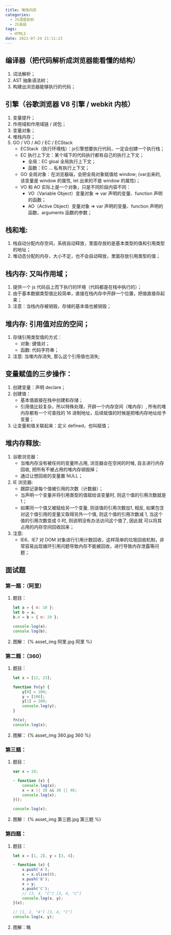 ```yaml
---
title: 堆栈内存
categories:
  - JS深度剖析
  - JS高级
tags:
  - HTML5
date: 2022-07-29 21:11:23
---
```


## 编译器（把代码解析成浏览器能看懂的结构）
1. 词法解析；
2. AST 抽象语法树；
3. 构建出浏览器能够执行的代码；

## 引擎（谷歌浏览器 V8 引擎 / webkit 内核）
1. 变量提升；
2. 作用域和作用域链 / 闭包；
3. 变量对象；
4. 堆栈内存；
5. GO / VO / AO / EC / ECStack
    - ECStack（执行环境栈）：js引擎想要执行代码，一定会创建一个执行栈；
    - EC 执行上下文：某个域下的代码执行都有自己的执行上下文；
      - 全局：EC  gloal 全局执行上下文；
      - 函数：EC …  私有执行上下文；
    - GO 全局对象：在浏览器端，会把全局对象赋值给 window; (var出来的, 该变量是 window 的属性, let 出来的不是 window 的属性)；
    - VO 和 AO 实际上是一个对象，只是不同阶段内容不同：
      - VO（Variable Object）变量对象 => var 声明的变量、function 声明的函数；
      - AO（Active Object）变量对象 => var 声明的变量、function 声明的函数、arguments 函数的参数；

## 栈和堆: 
1. 栈自动分配内存空间，系统自动释放，里面存放的是基本类型的值和引用类型的地址；
2. 堆动态分配的内存，大小不定，也不会自动释放，里面存放引用类型的值；

## 栈内存: 又叫作用域；
1. 提供一个 js 代码自上而下执行的环境（代码都是在栈中执行的）；
2. 由于基本数据类型值比较简单，直接在栈内存中开辟一个位置，把值直接存起来；
3. 注意：当栈内存被销毁，存储的基本值也被销毁；

## 堆内存: 引用值对应的空间；
1. 存储引用类型值的方式：
    - 对象: 键值对；
    - 函数: 代码字符串；
2. 注意: 当堆内存消失, 那么这个引用值也消失;

## 变量赋值的三步操作：
1. 创建变量：声明 declare；
2. 创建值：
    - 基本值直接在栈中创建和存储；
    - 引用值比较复杂，所以特殊处理，开辟一个内存空间（堆内存）, 所有的堆内存都有一个可查找的 16 进制地址，后续赋值的时候是把堆内存地址给予变量；
3. 让变量和值关联起来：定义 defined，也叫赋值；

## 堆内存释放:
1. 谷歌浏览器：
    - 当堆内存没有被任何的变量所占用, 浏览器会在空闲的时候, 自主进行内存回收, 把所有不被占用的堆内存销毁掉；
    - 通过让想回收的变量置 NULL；
2. IE 浏览器:
    - 跟踪记录每个值被引用的次数（计数器）；
    - 当声明一个变量并将引用类型的值赋给该变量时, 则这个值的引用次数就是 1；
    - 如果同一个值又被赋给另一个变量, 则该值的引用次数加1, 相反, 如果包含对这个值引用的变量又取得另外一个值, 则这个值的引用次数减 1, 当这个值的引用次数变成 0 时, 则说明没有办法访问这个值了, 因此就 可以将其占用的内存空间回收回来；
3. 注意:
    - IE6、IE7 对 DOM 对象进行引用计数回收，这样简单的垃圾回收机制，非常容易出现循环引用问题导致内存不能被回收，进行导致内存泄露等问题；


## 面试题

### 第一题：（阿里）
1. 题目：
    ```js
    let a = { n: 10 };
    let b = a;
    b.m = b = { n: 20 };
    
    console.log(a);
    console.log(b);
    ```
2. 图解：
    {% asset_img 阿里.jpg 阿里 %}

### 第二题：（360）
1. 题目：
    ```js
    let x = [12, 23];
    
    function fn(y) {
        y[0] = 100;
        y = [100];
        y[1] = 200;
        console.log(y);
    }
    
    fn(x);
    console.log(x);
    ```
2. 图解：
    {% asset_img 360.jpg 360 %}

### 第三题：
1. 题目：
    ```js
    var x = 10;
    
    ~ function (x) {
        console.log(x);
        x = x || 20 && 30 || 40;
        console.log(x);
    }();
    
    console.log(x);
    ```
2. 图解：
    {% asset_img 第三题.jpg 第三题 %}

### 第四题：
1. 题目：
    ```js
    let x = [1, 2], y = [3, 4];
    
    ~ function (x) {
        x.push('A');
        x = x.slice(0);
        x.push('B');
        x = y;
        x.push('C');
        // [3, 4, "C"] [3, 4, "C"]
        console.log(x, y);
    }(x);
    
    // [1, 2, "A"] [3, 4, "C"]
    console.log(x, y);
    ```
2. 图解：略

